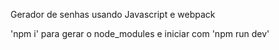 Gerador de senhas usando Javascript e webpack

'npm i' para gerar o node_modules e iniciar com 'npm run dev'
